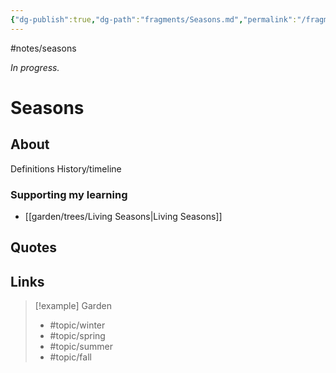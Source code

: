 ```yaml
---
{"dg-publish":true,"dg-path":"fragments/Seasons.md","permalink":"/fragments/seasons/","created":"2025-03-18T20:05:11.528-04:00","updated":"2025-03-22T22:35:38.903-04:00"}
---
```


#notes/seasons

*In progress.*
# Seasons

## About
Definitions
History/timeline
### Supporting my learning
- [[garden/trees/Living Seasons\|Living Seasons]]

## Quotes

## Links


> [!example] Garden
> - #topic/winter 
> - #topic/spring
> - #topic/summer
> - #topic/fall

